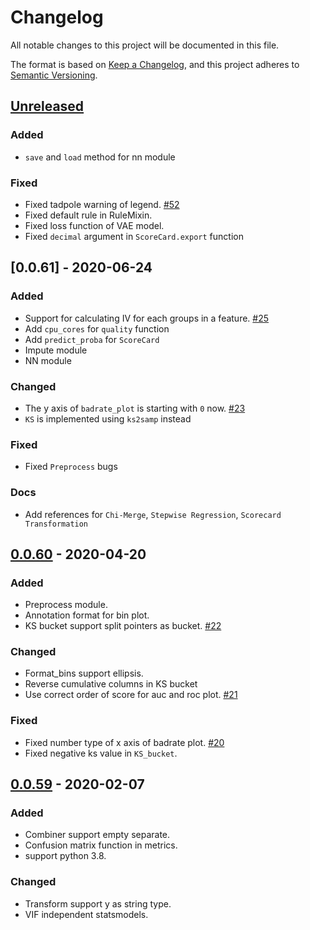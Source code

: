 # Changelog

All notable changes to this project will be documented in this file.

The format is based on [Keep a Changelog](https://keepachangelog.com/en/1.0.0/),
and this project adheres to [Semantic Versioning](https://semver.org/spec/v2.0.0.html).

## [Unreleased]

### Added

- `save` and `load` method for nn module

### Fixed

- Fixed tadpole warning of legend. [#52](https://github.com/amphibian-dev/toad/issues/52)
- Fixed default rule in RuleMixin.
- Fixed loss function of VAE model.
- Fixed `decimal` argument in `ScoreCard.export` function

## [0.0.61] - 2020-06-24

### Added

- Support for calculating IV for each groups in a feature. [#25](https://github.com/amphibian-dev/toad/issues/25)
- Add `cpu_cores` for `quality` function
- Add `predict_proba` for `ScoreCard`
- Impute module
- NN module

### Changed

- The y axis of `badrate_plot` is starting with `0` now. [#23](https://github.com/amphibian-dev/toad/issues/23)
- `KS` is implemented using `ks2samp` instead

### Fixed

- Fixed `Preprocess` bugs

### Docs

- Add references for `Chi-Merge`, `Stepwise Regression`, `Scorecard Transformation`

## [0.0.60] - 2020-04-20

### Added

- Preprocess module.
- Annotation format for bin plot.
- KS bucket support split pointers as bucket. [#22](https://github.com/amphibian-dev/toad/issues/22)

### Changed

- Format_bins support ellipsis.
- Reverse cumulative columns in KS bucket
- Use correct order of score for auc and roc plot. [#21](https://github.com/amphibian-dev/toad/issues/21)

### Fixed

- Fixed number type of x axis of badrate plot. [#20](https://github.com/amphibian-dev/toad/issues/20)
- Fixed negative ks value in `KS_bucket`.

## [0.0.59] - 2020-02-07

### Added

- Combiner support empty separate.
- Confusion matrix function in metrics.
- support python 3.8.

### Changed

- Transform support y as string type.
- VIF independent statsmodels.


[unreleased]: https://github.com/amphibian-dev/toad/compare/0.0.60...HEAD
[0.0.60]: https://github.com/amphibian-dev/toad/compare/0.0.59...0.0.60
[0.0.59]: https://github.com/amphibian-dev/toad/compare/0.0.58...0.0.59
